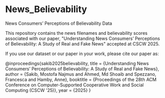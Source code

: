 # News_Believability
News Consumers’ Perceptions of Believability Data


This repository contains the news filenames and believability scores associated with our paper, "Understanding News Consumers’ Perceptions of Believability: A Study of Real and Fake News" accepted at CSCW 2025.

If you use our dataset or our paper in your work, please cite our paper as:

@inproceedings{sakib2025believability,
  title        = {Understanding News Consumers’ Perceptions of Believability: A Study of Real and Fake News},
  author       = {Sakib, Mostofa Najmus and Ahmed, Md Shoaib and Spezzano, Francesca and Hamby, Anne},
  booktitle    = {Proceedings of the 28th ACM Conference on Computer-Supported Cooperative Work and Social Computing (CSCW '25)},
  year         = {2025}
}



